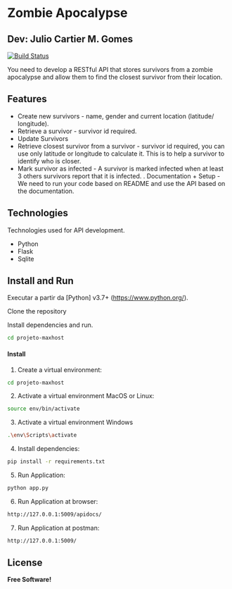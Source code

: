 # Zombie Apocalypse
## Dev: Julio Cartier M. Gomes


[![Build Status](https://travis-ci.org/joemccann/dillinger.svg?branch=master)](https://travis-ci.org/joemccann/dillinger)

You need to develop a RESTful API that stores survivors from a zombie apocalypse and allow
them to find the closest survivor from their location.

## Features

- Create new survivors - name, gender and current location (latitude/ longitude).
- Retrieve a survivor - survivor id required.
- Update Survivors
- Retrieve closest survivor from a survivor - survivor id required, you can use
only latitude or longitude to calculate it. This is to help a survivor to identify who is
closer.
- Mark survivor as infected - A survivor is marked infected when at least 3 others
survivors report that it is infected.
. Documentation + Setup - We need to run your code based on README and
use the API based on the documentation.

## Technologies

Technologies used for API development.
- Python
- Flask
- Sqlite



## Install and Run

Executar a partir da [Python] v3.7+ (https://www.python.org/).

Clone the repository

Install dependencies and run.

```sh
cd projeto-maxhost
```

#### Install

1. Create a virtual environment:
```sh
cd projeto-maxhost
```
2. Activate a virtual environment MacOS or Linux:
```sh
source env/bin/activate
```
3. Activate a virtual environment Windows

```sh
.\env\Scripts\activate
```

4. Install dependencies:

```sh
pip install -r requirements.txt
```

5. Run Application:
```sh
python app.py
```

6. Run Application at browser:
```sh
http://127.0.0.1:5009/apidocs/
```
7.  Run Application at postman:
```sh
http://127.0.0.1:5009/
```

## License

**Free Software!**